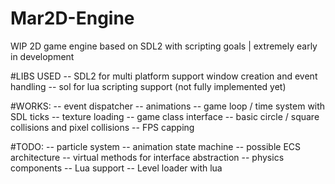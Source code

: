 # Mar2D-Engine
WIP 2D game engine based on SDL2 with scripting goals | extremely early in development

#LIBS USED
  -- SDL2 for multi platform support window creation and event handling
  -- sol for lua scripting support (not fully implemented yet)
  
#WORKS:
  -- event dispatcher
  -- animations
  -- game loop / time system with SDL ticks
  -- texture loading
  -- game class interface
  -- basic circle / square collisions and pixel collisions
  -- FPS capping
 
#TODO:
  -- particle system
  -- animation state machine
  -- possible ECS architecture
  -- virtual methods for interface abstraction
  -- physics components
  -- Lua support
  -- Level loader with lua 
